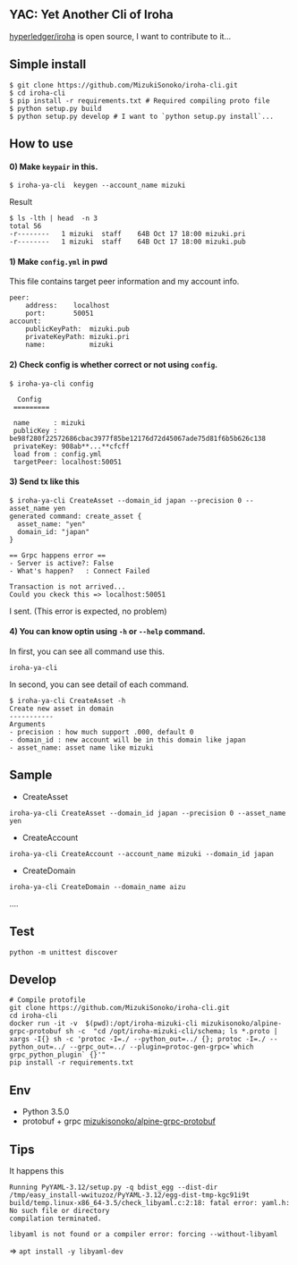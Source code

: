
## YAC: Yet Another Cli of Iroha

[hyperledger/iroha](https://github.com/hyperledger/iroha) is open source, I want to contribute to it...  

## Simple install

```
$ git clone https://github.com/MizukiSonoko/iroha-cli.git
$ cd iroha-cli
$ pip install -r requirements.txt # Required compiling proto file
$ python setup.py build
$ python setup.py develop # I want to `python setup.py install`...
```

## How to use

#### 0) Make `keypair` in this.
```
$ iroha-ya-cli  keygen --account_name mizuki
```
Result
```
$ ls -lth | head  -n 3
total 56
-r--------   1 mizuki  staff    64B Oct 17 18:00 mizuki.pri
-r--------   1 mizuki  staff    64B Oct 17 18:00 mizuki.pub
```


#### 1) Make `config.yml` in pwd
This file contains target peer information and my account info.
```config
peer:
    address:    localhost
    port:       50051
account:
    publicKeyPath:  mizuki.pub
    privateKeyPath: mizuki.pri
    name:           mizuki
```


####  2) Check config is whether correct or not using `config`. 

```
$ iroha-ya-cli config

  Config  
 =========

 name      : mizuki
 publicKey : be98f280f22572686cbac3977f85be12176d72d45067ade75d81f6b5b626c138
 privateKey: 908ab**...**cfcff
 load from : config.yml
 targetPeer: localhost:50051

```

#### 3) Send tx like this

```
$ iroha-ya-cli CreateAsset --domain_id japan --precision 0 --asset_name yen
generated command: create_asset {
  asset_name: "yen"
  domain_id: "japan"
}

== Grpc happens error ==
- Server is active?: False 
- What's happen?   : Connect Failed 

Transaction is not arrived...
Could you ckeck this => localhost:50051

```
I sent. (This error is expected, no problem)

#### 4) You can know optin using `-h` or `--help` command.

In first, you can see all command use this.
```
iroha-ya-cli
```

In second, you can see detail of each command.
```
$ iroha-ya-cli CreateAsset -h
Create new asset in domain
-----------
Arguments
- precision : how much support .000, default 0
- domain_id : new account will be in this domain like japan
- asset_name: asset name like mizuki
```
 
## Sample

- CreateAsset 
```
iroha-ya-cli CreateAsset --domain_id japan --precision 0 --asset_name yen
```

- CreateAccount

```
iroha-ya-cli CreateAccount --account_name mizuki --domain_id japan
```

- CreateDomain

```
iroha-ya-cli CreateDomain --domain_name aizu
```

....


## Test
```
python -m unittest discover
```

## Develop
```
# Compile protofile 
git clone https://github.com/MizukiSonoko/iroha-cli.git
cd iroha-cli
docker run -it -v  $(pwd):/opt/iroha-mizuki-cli mizukisonoko/alpine-grpc-protobuf sh -c  "cd /opt/iroha-mizuki-cli/schema; ls *.proto | xargs -I{} sh -c 'protoc -I=./ --python_out=../ {}; protoc -I=./ --python_out=../ --grpc_out=../ --plugin=protoc-gen-grpc=`which grpc_python_plugin` {}'"
pip install -r requirements.txt 
```




## Env
- Python 3.5.0
- protobuf + grpc [mizukisonoko/alpine-grpc-protobuf](https://github.com/MizukiSonoko/alpine-grpc-protobuf)



## Tips

It happens this
```
Running PyYAML-3.12/setup.py -q bdist_egg --dist-dir /tmp/easy_install-wwituzoz/PyYAML-3.12/egg-dist-tmp-kgc91i9t
build/temp.linux-x86_64-3.5/check_libyaml.c:2:18: fatal error: yaml.h: No such file or directory
compilation terminated.

libyaml is not found or a compiler error: forcing --without-libyaml
```
=> `apt install -y libyaml-dev`